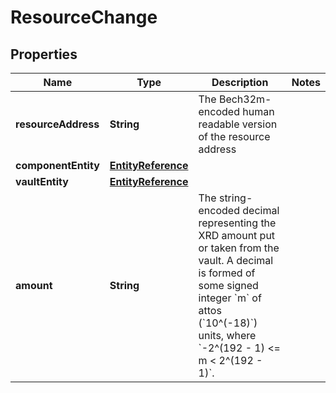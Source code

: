 

# ResourceChange


## Properties

| Name | Type | Description | Notes |
|------------ | ------------- | ------------- | -------------|
|**resourceAddress** | **String** | The Bech32m-encoded human readable version of the resource address |  |
|**componentEntity** | [**EntityReference**](EntityReference.md) |  |  |
|**vaultEntity** | [**EntityReference**](EntityReference.md) |  |  |
|**amount** | **String** | The string-encoded decimal representing the XRD amount put or taken from the vault. A decimal is formed of some signed integer &#x60;m&#x60; of attos (&#x60;10^(-18)&#x60;) units, where &#x60;-2^(192 - 1) &lt;&#x3D; m &lt; 2^(192 - 1)&#x60;.  |  |



